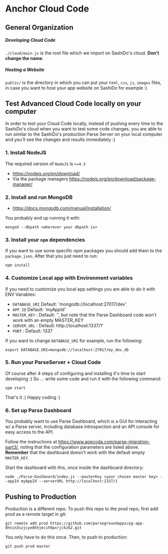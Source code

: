 # Anchor Cloud Code

## General Organization

##### Developing Cloud Code

`./cloud/main.js` is the root file which we import on SashiDo's cloud. **Don't change the name**.

##### Hosting a Website

`public/` is the directory in which you can put your `html`, `css`, `js`, `images` files, in case you want to host your app website on SashiDo for example :)

## Test Advanced Cloud Code locally on your computer

In order to test your Cloud Code locally, instead of pushing every time to the SashiDo's cloud when you want to test some code changes, you are able to run similar to the SashiDo's production Parse Server on your local computer and you'll see the changes and results immediately :)

### 1. Install NodeJS

The required version of `NodeJS` is `>=4.3`

- https://nodejs.org/en/download/
- Via the package managers https://nodejs.org/en/download/package-manager/

### 2. Install and run MongoDB

- https://docs.mongodb.com/manual/installation/

You probably end up running it with:
```
mongod --dbpath <wherever your dbpath is>
```

### 3. Install your `npm` dependencies

If you want to use some specific npm packages you should add them to the `package.json`. After that you just need to run:

```
npm install
```

### 4. Customize Local app with Environment variables

If you need to customize you local app settings you are able to do it with ENV Variables:

- `DATABASE_URI` Default: 'mongodb://localhost:27017/dev'
- `APP_ID` Default: 'myAppId'
- `MASTER_KEY` : Default: '', but note that the Parse Dashboard code won't work with an empty MASTER_KEY
- `SERVER_URL` : Default: http://localhost:1337/1'
- `PORT` : Default: 1337

If you want to change  `DATABASE_URI` for example, run the following:

```
export DATABASE_URI=mongodb://localhost:27017/my_dev_db
```

### 5. Run your ParseServer + Cloud Code

Of course after 4 steps of configuring and installing it's time to start developing :) So ... write some code and run it with the following command:

```
npm start
```

That's it :) Happy coding :)

### 6. Set up Parse Dashboard

You probably want to use Parse Dashboard, which is a GUI for interacting w/ a Parse server, including database introspection and an API console for easy access to the API.

Follow the instructions at https://www.appcoda.com/parse-migration-part3/, noting that the configuration parameters are listed above. **Remember** that the dashboard doesn't work with the default empty `MASTER_KEY`.

Start the dashboard with this, once inside the dashboard directory:
```
node ./Parse-Dashboard/index.js --masterKey <your chosen master key> --appId myAppId --serverURL http://localhost:1337/1
```

## Pushing to Production
Production is a different repo. To push this repo to the prod repo, first add prod as a remote target in git:
```
git remote add prod https://github.com/parsegroundapps/pg-app-8hnin3szjcye8hhjecih9pxrjckzb2.git
```
You only have to do this once. Then, to push to production:
```
git push prod master
```
